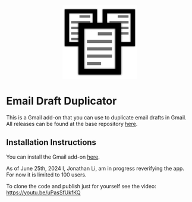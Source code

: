 <p align="center">
  <img src="https://raw.githubusercontent.com/jnbli/Email-Draft-Duplicator/master/Logo.png" alt="Email Draft Duplicator Logo" width="200" height="200">
</p>

# Email Draft Duplicator
This is a Gmail add-on that you can use to duplicate email drafts in Gmail. All releases can be found at the base repository [here](https://github.com/jnbli/Email-Draft-Duplicator/releases).

## Installation Instructions
You can install the Gmail add-on [here](https://workspace.google.com/marketplace/app/email_draft_duplicator/689570113954).

As of June 25th, 2024 I, Jonathan Li, am in progress reverifying the app. For now it is limited to 100 users.

To clone the code and publish just for yourself see the video: https://youtu.be/uPasSfUkfKQ
